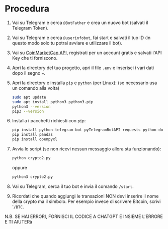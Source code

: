 # Procedura

1. Vai su Telegram e cerca `@BotFather` e crea un nuovo bot (salvati il Telegram Token).
2. Vai su Telegram e cerca `@userinfobot`, fai start e salvati il tuo ID (in questo modo solo tu potrai avviare e utilizzare il bot).
3. Vai su [CoinMarketCap API](https://coinmarketcap.com/api/pricing/), registrati per un account gratis e salvati l'API Key che ti forniscono.
4. Apri la directory del tuo progetto, apri il file `.env` e inserisci i vari dati dopo il segno `=`.
5. Apri la directory e installa `pip` e `python` (per Linux): (se necessario usa un comando alla volta)

    ```sh
    sudo apt update
    sudo apt install python3 python3-pip
    python3 --version
    pip3 --version
    ```

6. Installa i pacchetti richiesti con `pip`:

    ```sh
    pip install python-telegram-bot pyTelegramBotAPI requests python-dotenv APScheduler
    pip install pandas
    pip install openpyxl
    ```

7. Avvia lo script (se non ricevi nessun messaggio allora sta funzionando):

    ```sh
    python crypto2.py
    ```

    oppure

    ```sh
    python3 crypto2.py
    ```

8. Vai su Telegram, cerca il tuo bot e invia il comando `/start`.
9. Ricordati che quando aggiungi le transazioni NON devi inserire il nome della crypto ma il simbolo. Per esempio invece di scrivere Bitcoin, scrivi '`/BTC`.

N.B. SE HAI ERRORI, FORNISCI IL CODICE A CHATGPT E INSIEME L'ERRORE E TI AIUTERà
